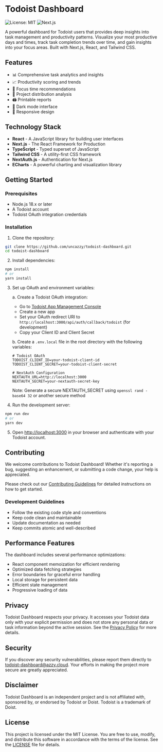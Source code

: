 # Todoist Dashboard

![License: MIT](https://img.shields.io/badge/License-MIT-yellow.svg)
![Next.js](https://img.shields.io/badge/Next.js-13-black)

A powerful dashboard for Todoist users that provides deep insights into task management and productivity patterns. Visualize your most productive days and times, track task completion trends over time, and gain insights into your focus areas. Built with Next.js, React, and Tailwind CSS.

## Features

- 📊 Comprehensive task analytics and insights
- 📈 Productivity scoring and trends
- 🎯 Focus time recommendations
- 📅 Project distribution analysis
- 🖨️ Printable reports
- 🌙 Dark mode interface
- 📱 Responsive design

## Technology Stack

- **React** - A JavaScript library for building user interfaces
- **Next.js** - The React Framework for Production
- **TypeScript** - Typed superset of JavaScript
- **Tailwind CSS** - A utility-first CSS framework
- **NextAuth.js** - Authentication for Next.js
- **ECharts** - A powerful charting and visualization library

## Getting Started

### Prerequisites

- Node.js 18.x or later
- A Todoist account
- Todoist OAuth integration credentials

### Installation
1. Clone the repository:
```bash
git clone https://github.com/uncazzy/todoist-dashboard.git
cd todoist-dashboard
```

2. Install dependencies:
```bash
npm install
# or
yarn install
```

3. Set up OAuth and environment variables:

   a. Create a Todoist OAuth integration:
   - Go to [Todoist App Management Console](https://developer.todoist.com/appconsole.html)
   - Create a new app
   - Set your OAuth redirect URI to `http://localhost:3000/api/auth/callback/todoist` (for development)
   - Copy your Client ID and Client Secret

   b. Create a `.env.local` file in the root directory with the following variables:
   ```env
   # Todoist OAuth
   TODOIST_CLIENT_ID=your-todoist-client-id
   TODOIST_CLIENT_SECRET=your-todoist-client-secret
   
   # NextAuth Configuration
   NEXTAUTH_URL=http://localhost:3000
   NEXTAUTH_SECRET=your-nextauth-secret-key
   ```
   Note: Generate a secure NEXTAUTH_SECRET using `openssl rand -base64 32` or another secure method

4. Run the development server:
```bash
npm run dev
# or
yarn dev
```

5. Open [http://localhost:3000](http://localhost:3000) in your browser and authenticate with your Todoist account.

## Contributing

We welcome contributions to Todoist Dashboard! Whether it's reporting a bug, suggesting an enhancement, or submitting a code change, your help is appreciated.

Please check out our [Contributing Guidelines](CONTRIBUTING.md) for detailed instructions on how to get started.

### Development Guidelines

- Follow the existing code style and conventions
- Keep code clean and maintainable
- Update documentation as needed
- Keep commits atomic and well-described

## Performance Features

The dashboard includes several performance optimizations:

- React component memoization for efficient rendering
- Optimized data fetching strategies
- Error boundaries for graceful error handling
- Local storage for persistent data
- Efficient state management
- Progressive loading of data

## Privacy

Todoist Dashboard respects your privacy. It accesses your Todoist data only with your explicit permission and does not store any personal data or task information beyond the active session. See the [Privacy Policy](https://todoist.azzy.cloud/legal) for more details.

## Security

If you discover any security vulnerabilities, please report them directly to [todoist-dashboard@azzy.cloud](mailto:todoist-dashboard@azzy.cloud). Your efforts in making the project more secure are greatly appreciated.

## Disclaimer

Todoist Dashboard is an independent project and is not affiliated with, sponsored by, or endorsed by Todoist or Doist. Todoist is a trademark of Doist.

## License

This project is licensed under the MIT License. You are free to use, modify, and distribute this software in accordance with the terms of the license. See the [LICENSE](LICENSE) file for details.

